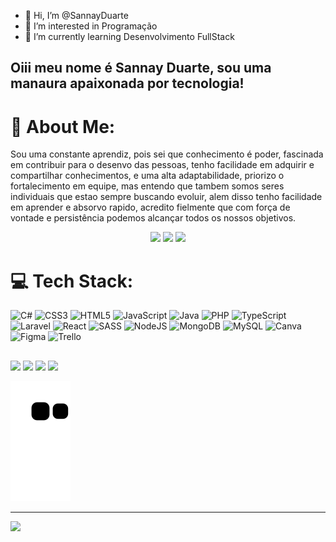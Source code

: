 - 👋 Hi, I’m @SannayDuarte
- 👀 I’m interested in Programação 
- 🌱 I’m currently learning Desenvolvimento FullStack

## Oiii meu nome é Sannay Duarte, sou uma manaura apaixonada por tecnologia!
# 💫 About Me:
Sou uma constante aprendiz, pois sei que conhecimento é poder, fascinada em contribuir para o desenvo das pessoas, tenho facilidade em adquirir e compartilhar conhecimentos,
 e uma alta adaptabilidade, priorizo o fortalecimento em equipe, mas entendo que tambem somos seres individuais que estao sempre buscando evoluir, alem disso tenho facilidade em
aprender e absorvo rapido, acredito fielmente que com força de vontade e persistência podemos alcançar todos os nossos objetivos.
<div align="center">
  <img height="160em" src="https://github-readme-stats.vercel.app/api?username=SannayDuarte&show_icons=true&theme=radical&include_all_commits=true&count_private=true"/>
  <img height="160em" src="https://github-readme-streak-stats.herokuapp.com/?user=SannayDuarte&theme=radical&hide_border=false"/>
  <img height="160em" src="https://github-readme-stats.vercel.app/api/top-langs/?username=SannayDuarte&layout=compact&langs_count=7&theme=radical"/>
</div>

# 💻 Tech Stack:
![C#](https://img.shields.io/badge/c%23-%23239120.svg?style=plastic&logo=c-sharp&logoColor=white) ![CSS3](https://img.shields.io/badge/css3-%231572B6.svg?style=plastic&logo=css3&logoColor=white) ![HTML5](https://img.shields.io/badge/html5-%23E34F26.svg?style=plastic&logo=html5&logoColor=white) ![JavaScript](https://img.shields.io/badge/javascript-%23323330.svg?style=plastic&logo=javascript&logoColor=%23F7DF1E) ![Java](https://img.shields.io/badge/java-%23ED8B00.svg?style=plastic&logo=java&logoColor=white) ![PHP](https://img.shields.io/badge/php-%23777BB4.svg?style=plastic&logo=php&logoColor=white) ![TypeScript](https://img.shields.io/badge/typescript-%23007ACC.svg?style=plastic&logo=typescript&logoColor=white) ![Laravel](https://img.shields.io/badge/laravel-%23FF2D20.svg?style=plastic&logo=laravel&logoColor=white) ![React](https://img.shields.io/badge/react-%2320232a.svg?style=plastic&logo=react&logoColor=%2361DAFB) ![SASS](https://img.shields.io/badge/SASS-hotpink.svg?style=plastic&logo=SASS&logoColor=white) ![NodeJS](https://img.shields.io/badge/node.js-6DA55F?style=plastic&logo=node.js&logoColor=white) ![MongoDB](https://img.shields.io/badge/MongoDB-%234ea94b.svg?style=plastic&logo=mongodb&logoColor=white) ![MySQL](https://img.shields.io/badge/mysql-%2300f.svg?style=plastic&logo=mysql&logoColor=white) ![Canva](https://img.shields.io/badge/Canva-%2300C4CC.svg?style=plastic&logo=Canva&logoColor=white) 	![Figma](https://img.shields.io/badge/figma-%23F24E1E.svg?style=plastic&logo=figma&logoColor=white) ![Trello](https://img.shields.io/badge/Trello-%23026AA7.svg?style=plastic&logo=Trello&logoColor=white)
##
<div> 
  <a href="https://instagram.com/_sannay_duarte" target="_blank"><img src="https://img.shields.io/badge/-Instagram-%23E4405F?style=for-the-badge&logo=instagram&logoColor=white" target="_blank"></a>
  <a href="https:https://discord.gg/wkjQtCPQ" target="_blank"><img src="https://img.shields.io/badge/Discord-7289DA?style=for-the-badge&logo=discord&logoColor=white" target="_blank"></a> 
  <a href = "mailto:Sannaylinnyd@gmail.com"><img src="https://img.shields.io/badge/-Gmail-%23333?style=for-the-badge&logo=gmail&logoColor=white" target="_blank"></a>
  <a href="https:www.linkedin.com/in/sannay-duarte/" target="_blank"><img src="https://img.shields.io/badge/-LinkedIn-%230077B5?style=for-the-badge&logo=linkedin&logoColor=white" target="_blank"></a> 
 
  ![Snake animation](https://github.com/rafaballerini/rafaballerini/blob/output/github-contribution-grid-snake.svg)
 
</div>

---
[![](https://visitcount.itsvg.in/api?id=SannayDuarte&icon=2&color=10)](https://visitcount.itsvg.in)

<!-- Proudly created with GPRM ( https://gprm.itsvg.in ) -->
